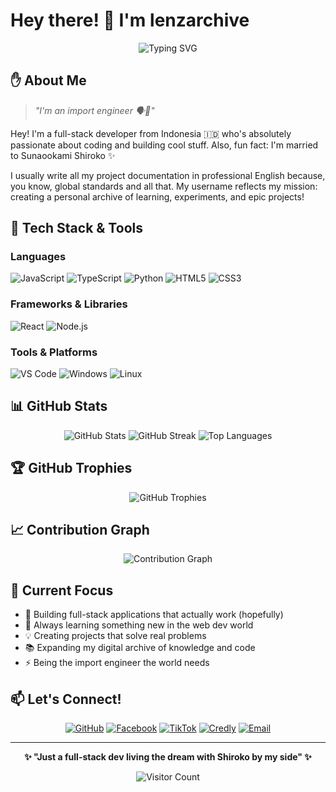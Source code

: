 # Hey there! 👋 I'm lenzarchive

<div align="center">
  
![Typing SVG](https://readme-typing-svg.herokuapp.com?font=Fira+Code&pause=1000&color=F75C7E&width=435&lines=Welcome+to+my+digital+archive;Full-stack+developer+from+Indonesia;Always+learning%2C+always+coding;Professional+docs+in+English)

</div>

## ✋ About Me

> *"I'm an import engineer 🗣️💢"*

Hey! I'm a full-stack developer from Indonesia 🇮🇩 who's absolutely passionate about coding and building cool stuff. Also, fun fact: I'm married to Sunaookami Shiroko ✨

I usually write all my project documentation in professional English because, you know, global standards and all that. My username reflects my mission: creating a personal archive of learning, experiments, and epic projects!

## 🚀 Tech Stack & Tools

### Languages
![JavaScript](https://img.shields.io/badge/-JavaScript-F7DF1E?style=flat-square&logo=javascript&logoColor=black)
![TypeScript](https://img.shields.io/badge/-TypeScript-3178C6?style=flat-square&logo=typescript&logoColor=white)
![Python](https://img.shields.io/badge/-Python-3776AB?style=flat-square&logo=python&logoColor=white)
![HTML5](https://img.shields.io/badge/-HTML5-E34F26?style=flat-square&logo=html5&logoColor=white)
![CSS3](https://img.shields.io/badge/-CSS3-1572B6?style=flat-square&logo=css3&logoColor=white)

### Frameworks & Libraries
![React](https://img.shields.io/badge/-React-61DAFB?style=flat-square&logo=react&logoColor=black)
![Node.js](https://img.shields.io/badge/-Node.js-339933?style=flat-square&logo=nodedotjs&logoColor=white)

### Tools & Platforms
![VS Code](https://img.shields.io/badge/-VS%20Code-007ACC?style=flat-square&logo=visualstudiocode&logoColor=white)
![Windows](https://img.shields.io/badge/-Windows-0078D6?style=flat-square&logo=windows&logoColor=white)
![Linux](https://img.shields.io/badge/-Linux-FCC624?style=flat-square&logo=linux&logoColor=black)

## 📊 GitHub Stats

<div align="center">
  
<img src="https://github-readme-stats.vercel.app/api?username=lenzarchive&show_icons=true&theme=radical&hide_border=true&count_private=true" alt="GitHub Stats" />

<img src="https://github-readme-streak-stats.herokuapp.com/?user=lenzarchive&theme=radical&hide_border=true" alt="GitHub Streak" />

<img src="https://github-readme-stats.vercel.app/api/top-langs/?username=lenzarchive&layout=compact&theme=radical&hide_border=true" alt="Top Languages" />

</div>

## 🏆 GitHub Trophies

<div align="center">
  
<img src="https://github-profile-trophy.vercel.app/?username=lenzarchive&theme=radical&no-frame=true&no-bg=false&margin-w=4" alt="GitHub Trophies" />

</div>

## 📈 Contribution Graph

<div align="center">
  
<img src="https://github-readme-activity-graph.vercel.app/graph?username=lenzarchive&bg_color=0d1117&color=f75c7e&line=f75c7e&point=ffffff&area=true&hide_border=true" alt="Contribution Graph" />

</div>

## 🎯 Current Focus

- 🔭 Building full-stack applications that actually work (hopefully)
- 🌱 Always learning something new in the web dev world
- 💡 Creating projects that solve real problems
- 📚 Expanding my digital archive of knowledge and code
- ⚡ Being the import engineer the world needs

## 📫 Let's Connect!

<div align="center">
  
[![GitHub](https://img.shields.io/badge/-GitHub-181717?style=for-the-badge&logo=github&logoColor=white)](https://github.com/lenzarchive)
[![Facebook](https://img.shields.io/badge/-Facebook-1877F2?style=for-the-badge&logo=facebook&logoColor=white)](https://facebook.com/alwizba)
[![TikTok](https://img.shields.io/badge/-TikTok-000000?style=for-the-badge&logo=tiktok&logoColor=white)](https://tiktok.com/@alwizba)
[![Credly](https://img.shields.io/badge/-Credly-FF6B35?style=for-the-badge&logo=credly&logoColor=white)](https://credly.com/users/alenforce)
[![Email](https://img.shields.io/badge/-Email-D14836?style=for-the-badge&logo=gmail&logoColor=white)](mailto:alenforcearchive@gmail.com)

</div>

---

<div align="center">
  
**✨ "Just a full-stack dev living the dream with Shiroko by my side" ✨**

![Visitor Count](https://komarev.com/ghpvc/?username=lenzarchive&color=ff69b4&style=flat-square&label=Profile+Views)

</div>
